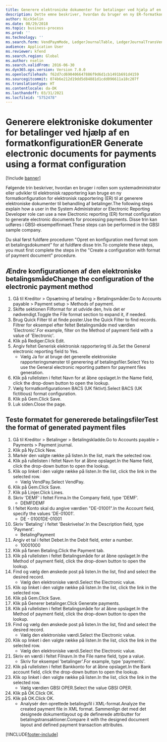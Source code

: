 ```yaml
---
title: Generere elektroniske dokumenter for betalinger ved hjælp af en formatkonfiguration
description: Dette emne beskriver, hvordan du bruger en ny ER-formatkonfiguration (elektronisk rapportering) til at oprette elektroniske dokumenter til behandling af betalinger.
author: NickSelin
ms.date: 08/29/2018
ms.topic: business-process
ms.prod: ''
ms.technology: ''
ms.search.form: VendPaymMode, LedgerJournalTable, LedgerJournalTransVendPaym, BankAccountTableLookUp
audience: Application User
ms.reviewer: kfend
ms.search.region: Global
ms.author: nselin
ms.search.validFrom: 2016-06-30
ms.dyn365.ops.version: Version 7.0.0
ms.openlocfilehash: f62d7cd690406647886f9d6d1cb1491b691d4159
ms.sourcegitcommit: 074b6e212d19dd5d84881d1cdd096611a18c207f
ms.translationtype: HT
ms.contentlocale: da-DK
ms.lasthandoff: 03/31/2021
ms.locfileid: "5752478"
---
```

# <a name="er-generate-electronic-documents-for-payments-using-a-format-configuration"></a><span data-ttu-id="1ce72-103">Generere elektroniske dokumenter for betalinger ved hjælp af en formatkonfiguration</span><span class="sxs-lookup"><span data-stu-id="1ce72-103">ER Generate electronic documents for payments using a format configuration</span></span>

[!include [banner](../../includes/banner.md)]

<span data-ttu-id="1ce72-104">Følgende trin beskriver, hvordan en bruger i rollen som systemadministrator eller udvikler til elektronisk rapportering kan bruge en ny formatkonfiguration for elektronisk rapportering (ER) til at generere elektroniske dokumenter til behandling af betalinger.</span><span class="sxs-lookup"><span data-stu-id="1ce72-104">The following steps explain how a user in the System Administrator or Electronic Reporting Developer role can use a new Electronic reporting (ER) format configuration to generate electronic documents for processing payments.</span></span> <span data-ttu-id="1ce72-105">Disse trin kan udføres i GBSI-eksempelfirmaet.</span><span class="sxs-lookup"><span data-stu-id="1ce72-105">These steps can be performed in the GBSI sample company.</span></span>

<span data-ttu-id="1ce72-106">Du skal først fuldføre proceduren "Opret en konfiguration med format som et betalingsdokument" for at fuldføre disse trin.</span><span class="sxs-lookup"><span data-stu-id="1ce72-106">To complete these steps, you must first complete the steps in the "Create a configuration with format of payment document" procedure.</span></span>


## <a name="change-the-configuration-of-the-electronic-payment-method"></a><span data-ttu-id="1ce72-107">Ændre konfigurationen af den elektroniske betalingsmåde</span><span class="sxs-lookup"><span data-stu-id="1ce72-107">Change the configuration of the electronic payment method</span></span>
1. <span data-ttu-id="1ce72-108">Gå til Kreditor > Opsætning af betaling > Betalingsmåder.</span><span class="sxs-lookup"><span data-stu-id="1ce72-108">Go to Accounts payable > Payment setup > Methods of payment.</span></span>
2. <span data-ttu-id="1ce72-109">Skifte sektionen Filformat for at udvide den, hvis det er nødvendigt.</span><span class="sxs-lookup"><span data-stu-id="1ce72-109">Toggle the File format section to expand it, if needed.</span></span>
3. <span data-ttu-id="1ce72-110">Brug Quick Filter til at finde poster.</span><span class="sxs-lookup"><span data-stu-id="1ce72-110">Use the Quick Filter to find records.</span></span> <span data-ttu-id="1ce72-111">Filtrer for eksempel efter feltet Betalingsmåde med værdien 'Electronic'.</span><span class="sxs-lookup"><span data-stu-id="1ce72-111">For example, filter on the Method of payment field with a value of 'Electronic'.</span></span>
4. <span data-ttu-id="1ce72-112">Klik på Rediger.</span><span class="sxs-lookup"><span data-stu-id="1ce72-112">Click Edit.</span></span>
5. <span data-ttu-id="1ce72-113">Angiv feltet Generisk elektronisk rapportering til Ja.</span><span class="sxs-lookup"><span data-stu-id="1ce72-113">Set the General electronic reporting field to Yes.</span></span>
    * <span data-ttu-id="1ce72-114">Vælg Ja for at bruge det generelle elektroniske rapporteringsmønster til generering af betalingsfiler.</span><span class="sxs-lookup"><span data-stu-id="1ce72-114">Select Yes to use the General electronic reporting pattern for payment files generation.</span></span>  
6. <span data-ttu-id="1ce72-115">Klik på rullelisten i feltet Navn for at åbne opslaget.</span><span class="sxs-lookup"><span data-stu-id="1ce72-115">In the Name field, click the drop-down button to open the lookup.</span></span>
7. <span data-ttu-id="1ce72-116">Vælg formatkonfigurationen BACS (UK fiktivt).</span><span class="sxs-lookup"><span data-stu-id="1ce72-116">Select BACS (UK fictitious) format configuration.</span></span>
8. <span data-ttu-id="1ce72-117">Klik på Gem.</span><span class="sxs-lookup"><span data-stu-id="1ce72-117">Click Save.</span></span>
9. <span data-ttu-id="1ce72-118">Luk siden.</span><span class="sxs-lookup"><span data-stu-id="1ce72-118">Close the page.</span></span>

## <a name="test-the-format-of-generated-payment-files"></a><span data-ttu-id="1ce72-119">Teste formatet for genererede betalingsfiler</span><span class="sxs-lookup"><span data-stu-id="1ce72-119">Test the format of generated payment files</span></span>
1. <span data-ttu-id="1ce72-120">Gå til Kreditor > Betalinger > Betalingskladde.</span><span class="sxs-lookup"><span data-stu-id="1ce72-120">Go to Accounts payable > Payments > Payment journal.</span></span>
2. <span data-ttu-id="1ce72-121">Klik på Ny.</span><span class="sxs-lookup"><span data-stu-id="1ce72-121">Click New.</span></span>
3. <span data-ttu-id="1ce72-122">Markér den valgte række på listen.</span><span class="sxs-lookup"><span data-stu-id="1ce72-122">In the list, mark the selected row.</span></span>
4. <span data-ttu-id="1ce72-123">Klik på rullelisten i feltet Navn for at åbne opslaget.</span><span class="sxs-lookup"><span data-stu-id="1ce72-123">In the Name field, click the drop-down button to open the lookup.</span></span>
5. <span data-ttu-id="1ce72-124">Klik op linket i den valgte række på listen.</span><span class="sxs-lookup"><span data-stu-id="1ce72-124">In the list, click the link in the selected row.</span></span>
    * <span data-ttu-id="1ce72-125">Vælg VendPay.</span><span class="sxs-lookup"><span data-stu-id="1ce72-125">Select VendPay.</span></span>  
6. <span data-ttu-id="1ce72-126">Klik på Gem.</span><span class="sxs-lookup"><span data-stu-id="1ce72-126">Click Save.</span></span>
7. <span data-ttu-id="1ce72-127">Klik på Linjer.</span><span class="sxs-lookup"><span data-stu-id="1ce72-127">Click Lines.</span></span>
8. <span data-ttu-id="1ce72-128">Skriv 'DEMF' i feltet Firma.</span><span class="sxs-lookup"><span data-stu-id="1ce72-128">In the Company field, type 'DEMF'.</span></span>
    * <span data-ttu-id="1ce72-129">DEMF</span><span class="sxs-lookup"><span data-stu-id="1ce72-129">DEMF</span></span>  
9. <span data-ttu-id="1ce72-130">I feltet Konto skal du angive værdien "DE-01001".</span><span class="sxs-lookup"><span data-stu-id="1ce72-130">In the Account field, specify the values 'DE-01001'.</span></span>
    * <span data-ttu-id="1ce72-131">DE - 01001</span><span class="sxs-lookup"><span data-stu-id="1ce72-131">DE-01001</span></span>  
10. <span data-ttu-id="1ce72-132">Skriv 'Betaling' i feltet 'Beskrivelse'.</span><span class="sxs-lookup"><span data-stu-id="1ce72-132">In the Description field, type 'Payment'.</span></span>
    * <span data-ttu-id="1ce72-133">Betaling</span><span class="sxs-lookup"><span data-stu-id="1ce72-133">Payment</span></span>  
11. <span data-ttu-id="1ce72-134">Angiv et tal i feltet Debet.</span><span class="sxs-lookup"><span data-stu-id="1ce72-134">In the Debit field, enter a number.</span></span>
    * <span data-ttu-id="1ce72-135">1000</span><span class="sxs-lookup"><span data-stu-id="1ce72-135">1000</span></span>  
12. <span data-ttu-id="1ce72-136">Klik på fanen Betaling.</span><span class="sxs-lookup"><span data-stu-id="1ce72-136">Click the Payment tab.</span></span>
13. <span data-ttu-id="1ce72-137">Klik på rullelisten i feltet Betalingsmåde for at åbne opslaget.</span><span class="sxs-lookup"><span data-stu-id="1ce72-137">In the Method of payment field, click the drop-down button to open the lookup.</span></span>
14. <span data-ttu-id="1ce72-138">Find og vælg den ønskede post på listen.</span><span class="sxs-lookup"><span data-stu-id="1ce72-138">In the list, find and select the desired record.</span></span>
    * <span data-ttu-id="1ce72-139">Vælg den elektroniske værdi.</span><span class="sxs-lookup"><span data-stu-id="1ce72-139">Select the Electronic value.</span></span>  
15. <span data-ttu-id="1ce72-140">Klik op linket i den valgte række på listen.</span><span class="sxs-lookup"><span data-stu-id="1ce72-140">In the list, click the link in the selected row.</span></span>
16. <span data-ttu-id="1ce72-141">Klik på Gem.</span><span class="sxs-lookup"><span data-stu-id="1ce72-141">Click Save.</span></span>
17. <span data-ttu-id="1ce72-142">Klik på Generer betalinger.</span><span class="sxs-lookup"><span data-stu-id="1ce72-142">Click Generate payments.</span></span>
18. <span data-ttu-id="1ce72-143">Klik på rullelisten i feltet Betalingsmåde for at åbne opslaget.</span><span class="sxs-lookup"><span data-stu-id="1ce72-143">In the Method of payment field, click the drop-down button to open the lookup.</span></span>
19. <span data-ttu-id="1ce72-144">Find og vælg den ønskede post på listen.</span><span class="sxs-lookup"><span data-stu-id="1ce72-144">In the list, find and select the desired record.</span></span>
    * <span data-ttu-id="1ce72-145">Vælg den elektroniske værdi.</span><span class="sxs-lookup"><span data-stu-id="1ce72-145">Select the Electronic value.</span></span>  
20. <span data-ttu-id="1ce72-146">Klik op linket i den valgte række på listen.</span><span class="sxs-lookup"><span data-stu-id="1ce72-146">In the list, click the link in the selected row.</span></span>
    * <span data-ttu-id="1ce72-147">Vælg den elektroniske værdi.</span><span class="sxs-lookup"><span data-stu-id="1ce72-147">Select the Electronic value.</span></span>  
21. <span data-ttu-id="1ce72-148">Skriv en værdi i feltet Filnavn.</span><span class="sxs-lookup"><span data-stu-id="1ce72-148">In the File name field, type a value.</span></span>
    * <span data-ttu-id="1ce72-149">Skriv for eksempel 'betalinger'.</span><span class="sxs-lookup"><span data-stu-id="1ce72-149">For example, type 'payments'.</span></span>  
22. <span data-ttu-id="1ce72-150">Klik på rullelisten i feltet Bankkonto for at åbne opslaget.</span><span class="sxs-lookup"><span data-stu-id="1ce72-150">In the Bank account field, click the drop-down button to open the lookup.</span></span>
23. <span data-ttu-id="1ce72-151">Klik op linket i den valgte række på listen.</span><span class="sxs-lookup"><span data-stu-id="1ce72-151">In the list, click the link in the selected row.</span></span>
    * <span data-ttu-id="1ce72-152">Vælg værdien GBSI OPER.</span><span class="sxs-lookup"><span data-stu-id="1ce72-152">Select the value GBSI OPER.</span></span>  
24. <span data-ttu-id="1ce72-153">Klik på OK.</span><span class="sxs-lookup"><span data-stu-id="1ce72-153">Click OK.</span></span>
25. <span data-ttu-id="1ce72-154">Klik på OK.</span><span class="sxs-lookup"><span data-stu-id="1ce72-154">Click OK.</span></span>
    * <span data-ttu-id="1ce72-155">Analysér den oprettede betalingsfil i XML-format.</span><span class="sxs-lookup"><span data-stu-id="1ce72-155">Analyze the created payment file in XML format.</span></span> <span data-ttu-id="1ce72-156">Sammenlign det med det designede dokumentlayout og de definerede attributter for betalingstransaktioner.</span><span class="sxs-lookup"><span data-stu-id="1ce72-156">Compare it with the designed document layout and defined payment transaction attributes.</span></span>  



[!INCLUDE[footer-include](../../../../includes/footer-banner.md)]